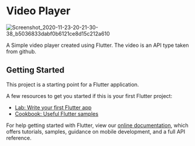 # Video Player
![Screenshot_2020-11-23-20-21-30-38_b5036833dabf0b6121ce8d15c212a610](https://user-images.githubusercontent.com/73152930/99977599-ded3d380-2dca-11eb-9540-a65d839a0d87.png)

A Simple video player created using Flutter.
The video is an API type taken from github.
## Getting Started

This project is a starting point for a Flutter application.

A few resources to get you started if this is your first Flutter project:

- [Lab: Write your first Flutter app](https://flutter.dev/docs/get-started/codelab)
- [Cookbook: Useful Flutter samples](https://flutter.dev/docs/cookbook)

For help getting started with Flutter, view our
[online documentation](https://flutter.dev/docs), which offers tutorials,
samples, guidance on mobile development, and a full API reference.
